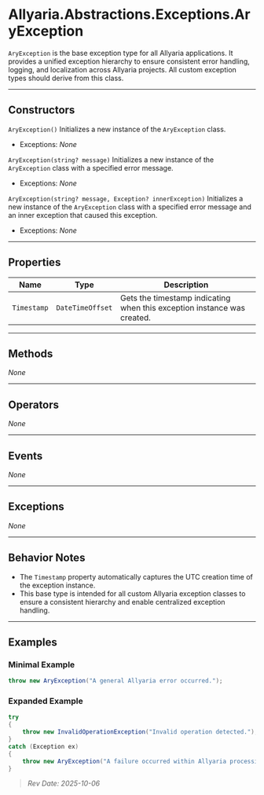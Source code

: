 ﻿# Allyaria.Abstractions.Exceptions.AryException

`AryException` is the base exception type for all Allyaria applications. It provides a unified exception hierarchy to
ensure consistent error handling, logging, and localization across Allyaria projects. All custom exception types should
derive from this class.

---

## Constructors

`AryException()`
Initializes a new instance of the `AryException` class.

* Exceptions: *None*

`AryException(string? message)`
Initializes a new instance of the `AryException` class with a specified error message.

* Exceptions: *None*

`AryException(string? message, Exception? innerException)`
Initializes a new instance of the `AryException` class with a specified error message and an inner exception that caused
this exception.

* Exceptions: *None*

---

## Properties

| Name        | Type             | Description                                                             |
|-------------|------------------|-------------------------------------------------------------------------|
| `Timestamp` | `DateTimeOffset` | Gets the timestamp indicating when this exception instance was created. |

---

## Methods

*None*

---

## Operators

*None*

---

## Events

*None*

---

## Exceptions

*None*

---

## Behavior Notes

* The `Timestamp` property automatically captures the UTC creation time of the exception instance.
* This base type is intended for all custom Allyaria exception classes to ensure a consistent hierarchy and enable
  centralized exception handling.

---

## Examples

### Minimal Example

```csharp
throw new AryException("A general Allyaria error occurred.");
```

### Expanded Example

```csharp
try
{
    throw new InvalidOperationException("Invalid operation detected.");
}
catch (Exception ex)
{
    throw new AryException("A failure occurred within Allyaria processing.", ex);
}
```

> *Rev Date: 2025-10-06*
